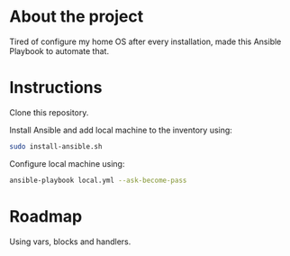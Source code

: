 # About the project

Tired of configure my home OS after every installation, made this Ansible Playbook to automate that.

# Instructions

Clone this repository.

Install Ansible and add local machine to the inventory using:
```sh
sudo install-ansible.sh
```

Configure local machine using:
```sh
ansible-playbook local.yml --ask-become-pass
```

# Roadmap

Using vars, blocks and handlers.
